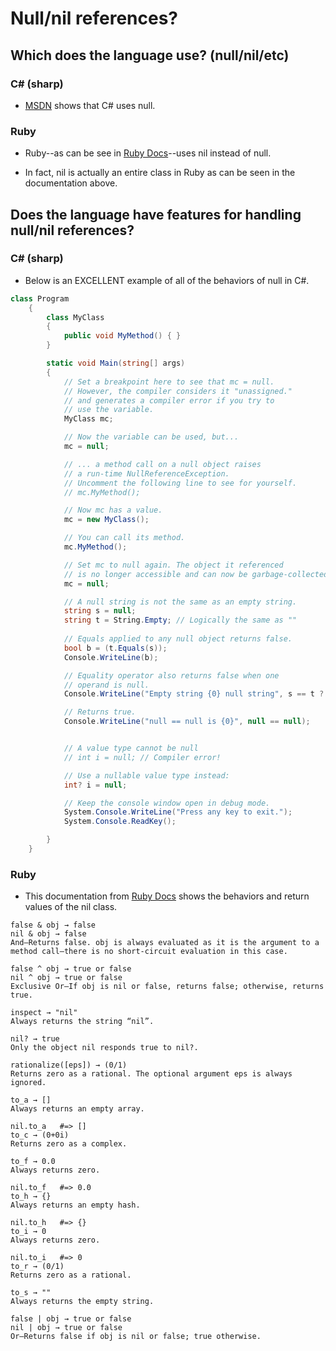 
# Null/nil references?

## Which does the language use? (null/nil/etc)

### C# (sharp)

* [MSDN](https://msdn.microsoft.com/en-us/library/edakx9da.aspx) shows that C# uses null.

### Ruby

* Ruby--as can be see in [Ruby Docs](https://ruby-doc.org/core-2.2.0/NilClass.html)--uses nil instead of null.

* In fact, nil is actually an entire class in Ruby as can be seen in the documentation above.



## Does the language have features for handling null/nil references?

### C# (sharp)

* Below is an EXCELLENT example of all of the behaviors of null in C#.
```csharp
class Program
    {
        class MyClass
        {
            public void MyMethod() { }
        }

        static void Main(string[] args)
        {
            // Set a breakpoint here to see that mc = null.
            // However, the compiler considers it "unassigned."
            // and generates a compiler error if you try to
            // use the variable.
            MyClass mc;

            // Now the variable can be used, but...
            mc = null;

            // ... a method call on a null object raises 
            // a run-time NullReferenceException.
            // Uncomment the following line to see for yourself.
            // mc.MyMethod();

            // Now mc has a value.
            mc = new MyClass();

            // You can call its method.
            mc.MyMethod();

            // Set mc to null again. The object it referenced
            // is no longer accessible and can now be garbage-collected.
            mc = null;

            // A null string is not the same as an empty string.
            string s = null;
            string t = String.Empty; // Logically the same as ""
            
            // Equals applied to any null object returns false.
            bool b = (t.Equals(s));
            Console.WriteLine(b);

            // Equality operator also returns false when one
            // operand is null.
            Console.WriteLine("Empty string {0} null string", s == t ? "equals": "does not equal");

            // Returns true.
            Console.WriteLine("null == null is {0}", null == null);


            // A value type cannot be null
            // int i = null; // Compiler error!

            // Use a nullable value type instead:
            int? i = null;

            // Keep the console window open in debug mode.
            System.Console.WriteLine("Press any key to exit.");
            System.Console.ReadKey();

        }
    }
```

### Ruby

* This documentation from [Ruby Docs](https://ruby-doc.org/core-2.2.0/NilClass.html) shows the behaviors and return values of the nil class.

```
false & obj → false
nil & obj → false
And—Returns false. obj is always evaluated as it is the argument to a method call—there is no short-circuit evaluation in this case.

false ^ obj → true or false
nil ^ obj → true or false
Exclusive Or—If obj is nil or false, returns false; otherwise, returns true.

inspect → "nil"
Always returns the string “nil”.

nil? → true
Only the object nil responds true to nil?.

rationalize([eps]) → (0/1)
Returns zero as a rational. The optional argument eps is always ignored.

to_a → []
Always returns an empty array.

nil.to_a   #=> []
to_c → (0+0i)
Returns zero as a complex.

to_f → 0.0
Always returns zero.

nil.to_f   #=> 0.0
to_h → {}
Always returns an empty hash.

nil.to_h   #=> {}
to_i → 0
Always returns zero.

nil.to_i   #=> 0
to_r → (0/1)
Returns zero as a rational.

to_s → ""
Always returns the empty string.

false | obj → true or false
nil | obj → true or false
Or—Returns false if obj is nil or false; true otherwise.
```
